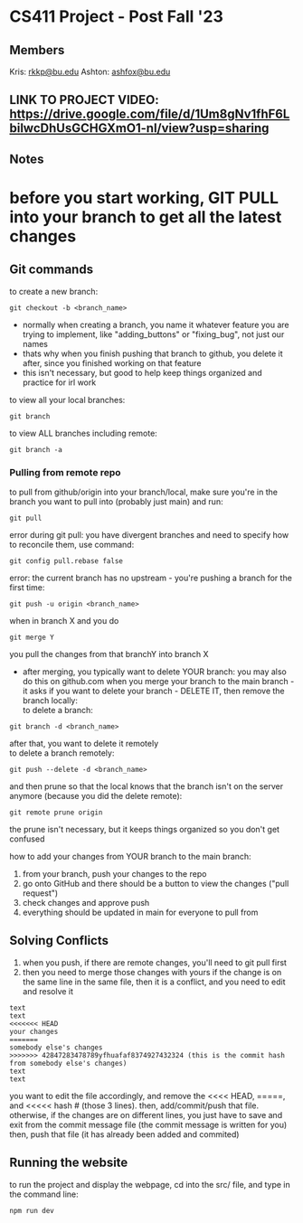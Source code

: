 # CS411 Project - Post Fall '23

## Members
Kris: rkkp@bu.edu
Ashton: ashfox@bu.edu

## LINK TO PROJECT VIDEO: https://drive.google.com/file/d/1Um8gNv1fhF6LbilwcDhUsGCHGXmO1-nl/view?usp=sharing 

## Notes

# before you start working, GIT PULL into your branch to get all the latest changes

## Git commands
to create a new branch:
```
git checkout -b <branch_name>
```
* normally when creating a branch, you name it whatever feature you are trying to implement, like "adding_buttons" or "fixing_bug", not just our names
* thats why when you finish pushing that branch to github, you delete it after, since you finished working on that feature
* this isn't necessary, but good to help keep things organized and practice for irl work  

to view all your local branches:
```
git branch
```
to view ALL branches including remote:
```
git branch -a
```
### Pulling from remote repo
to pull from github/origin into your branch/local, make sure you're in the branch you want to pull into (probably just main) and run:
```
git pull
```
error during git pull: you have divergent branches and need to specify how to reconcile them, use command:
```
git config pull.rebase false
```
error: the current branch has no upstream - you're pushing a branch for the first time:
```
git push -u origin <branch_name>
```
when in branch X and you do
```
git merge Y
```
you pull the changes from that branchY into branch X
* after merging, you typically want to delete YOUR branch:
you may also do this on github.com when you merge your branch to the main branch - it asks if you want to delete your branch - DELETE IT, then remove the branch locally:  
to delete a branch:
```
git branch -d <branch_name>
```
after that, you want to delete it remotely  
to delete a branch remotely:
```
git push --delete -d <branch_name>
```
and then prune so that the local knows that the branch isn't on the server anymore (because you did the delete remote):
```
git remote prune origin
```
the prune isn't necessary, but it keeps things organized so you don't get confused  

how to add your changes from YOUR branch to the main branch:
1. from your branch, push your changes to the repo
2. go onto GitHub and there should be a button to view the changes ("pull request")
3. check changes and approve push
4. everything should be updated in main for everyone to pull from

## Solving Conflicts
1. when you push, if there are remote changes, you'll need to git pull first
2. then you need to merge those changes with yours
if the change is on the same line in the same file, then it is a conflict, and you need to edit and resolve it
```
text
text
<<<<<<< HEAD
your changes
=======
somebody else's changes
>>>>>>> 42847283478789yfhuafaf8374927432324 (this is the commit hash from somebody else's changes)
text
text
```
you want to edit the file accordingly, and remove the <<<< HEAD, =====, and <<<<< hash # (those 3 lines). then, add/commit/push that file. 
otherwise, if the changes are on different lines, you just have to save and exit from the commit message file (the commit message is written for you) then, push that file (it has already been added and commited)

## Running the website

to run the project and display the webpage, cd into the src/ file, and type in the command line:
```
npm run dev
```
